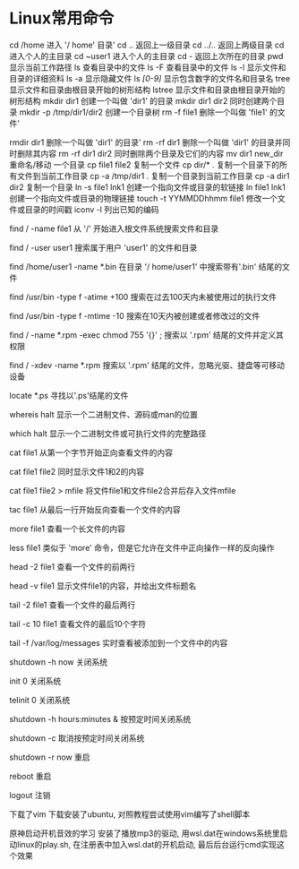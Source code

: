 # Linux常用命令



cd /home 进入 '/ home' 目录' 
cd .. 返回上一级目录 
cd ../.. 返回上两级目录 
cd 进入个人的主目录 
cd ~user1 进入个人的主目录 
cd - 返回上次所在的目录 
pwd 显示当前工作路径 
ls 查看目录中的文件 
ls -F 查看目录中的文件 
ls -l 显示文件和目录的详细资料 
ls -a 显示隐藏文件 
ls *[0-9]* 显示包含数字的文件名和目录名 
tree 显示文件和目录由根目录开始的树形结构
lstree 显示文件和目录由根目录开始的树形结构
mkdir dir1 创建一个叫做 'dir1' 的目录
mkdir dir1 dir2 同时创建两个目录 
mkdir -p /tmp/dir1/dir2 创建一个目录树 
rm -f file1 删除一个叫做 'file1' 的文件' 

rmdir dir1 删除一个叫做 'dir1' 的目录' 
rm -rf dir1 删除一个叫做 'dir1' 的目录并同时删除其内容 
rm -rf dir1 dir2 同时删除两个目录及它们的内容 
mv dir1 new_dir 重命名/移动 一个目录 
cp file1 file2 复制一个文件 
cp dir/* . 复制一个目录下的所有文件到当前工作目录 
cp -a /tmp/dir1 . 复制一个目录到当前工作目录 
cp -a dir1 dir2 复制一个目录 
ln -s file1 lnk1 创建一个指向文件或目录的软链接 
ln file1 lnk1 创建一个指向文件或目录的物理链接 
touch -t YYMMDDhhmm file1 修改一个文件或目录的时间戳
iconv -l 列出已知的编码 



find / -name file1 从 '/' 开始进入根文件系统搜索文件和目录 

find / -user user1 搜索属于用户 'user1' 的文件和目录 

find /home/user1 -name \*.bin 在目录 '/ home/user1' 中搜索带有'.bin' 结尾的文件 

find /usr/bin -type f -atime +100 搜索在过去100天内未被使用过的执行文件 

find /usr/bin -type f -mtime -10 搜索在10天内被创建或者修改过的文件 

find / -name \*.rpm -exec chmod 755 '{}' \; 搜索以 '.rpm' 结尾的文件并定义其权限 

find / -xdev -name \*.rpm 搜索以 '.rpm' 结尾的文件，忽略光驱、捷盘等可移动设备 

locate \*.ps 寻找以'.ps'结尾的文件

whereis halt 显示一个二进制文件、源码或man的位置 

which halt 显示一个二进制文件或可执行文件的完整路径 



cat file1 从第一个字节开始正向查看文件的内容 

cat file1 file2 同时显示文件1和2的内容

cat file1 file2 > mfile 将文件file1和文件file2合并后存入文件mfile

tac file1 从最后一行开始反向查看一个文件的内容 

more file1 查看一个长文件的内容 

less file1 类似于 'more' 命令，但是它允许在文件中正向操作一样的反向操作 

head -2 file1 查看一个文件的前两行 

head -v file1 显示文件file1的内容，并给出文件标题名

tail -2 file1 查看一个文件的最后两行 

tail -c 10 file1 查看文件的最后10个字符

tail -f /var/log/messages 实时查看被添加到一个文件中的内容



shutdown -h now 关闭系统

init 0 关闭系统

telinit 0 关闭系统

shutdown -h hours:minutes & 按预定时间关闭系统 

shutdown -c 取消按预定时间关闭系统 

shutdown -r now 重启

reboot 重启

logout 注销 



下载了vim 下载安装了ubuntu,  对照教程尝试使用vim编写了shell脚本

原神启动开机音效的学习 安装了播放mp3的驱动, 用wsl.dat在windows系统里启动linux的play.sh, 在注册表中加入wsl.dat的开机启动, 最后后台运行cmd实现这个效果